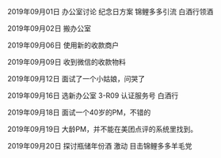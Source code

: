 2019年09月01日
办公室讨论 纪念日方案
锦鲤多多引流 白酒行领酒

2019年09月02日
搬办公室

2019年09月06日
使用新的收款商户

2019年09月09日
收到微信的收款物料

2019年09月12日
面试了一个小姑娘，问哭了

2019年09月16日
选新办公室 3-R09
认证服务号 白酒行

2019年09月18日
面试一个40岁的PM，不错的

2019年09月19日
大龄PM，并不能在美团点评的系统里找到。

2019年09月20日
探讨瓶储年份酒 激动
目击锦鲤多多羊毛党